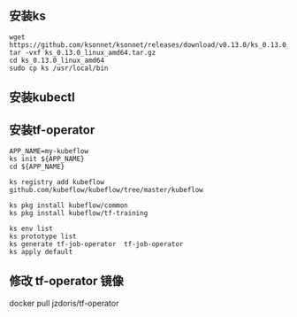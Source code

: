 #

## 安装ks
```
wget https://github.com/ksonnet/ksonnet/releases/download/v0.13.0/ks_0.13.0_linux_amd64.tar.gz
tar -vxf ks_0.13.0_linux_amd64.tar.gz
cd ks_0.13.0_linux_amd64
sudo cp ks /usr/local/bin
```

## 安装kubectl 

## 安装tf-operator
```
APP_NAME=my-kubeflow
ks init ${APP_NAME}
cd ${APP_NAME}

ks registry add kubeflow github.com/kubeflow/kubeflow/tree/master/kubeflow

ks pkg install kubeflow/common
ks pkg install kubeflow/tf-training

ks env list
ks prototype list
ks generate tf-job-operator  tf-job-operator
ks apply default
```

## 修改 tf-operator 镜像
docker pull jzdoris/tf-operator 

